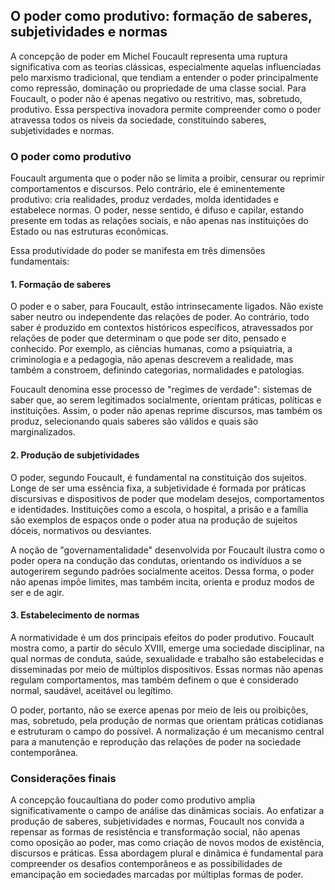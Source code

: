 
## O poder como produtivo: formação de saberes, subjetividades e normas

A concepção de poder em Michel Foucault representa uma ruptura significativa com as teorias clássicas, especialmente aquelas influenciadas pelo marxismo tradicional, que tendiam a entender o poder principalmente como repressão, dominação ou propriedade de uma classe social. Para Foucault, o poder não é apenas negativo ou restritivo, mas, sobretudo, produtivo. Essa perspectiva inovadora permite compreender como o poder atravessa todos os níveis da sociedade, constituindo saberes, subjetividades e normas.

### O poder como produtivo

Foucault argumenta que o poder não se limita a proibir, censurar ou reprimir comportamentos e discursos. Pelo contrário, ele é eminentemente produtivo: cria realidades, produz verdades, molda identidades e estabelece normas. O poder, nesse sentido, é difuso e capilar, estando presente em todas as relações sociais, e não apenas nas instituições do Estado ou nas estruturas econômicas.

Essa produtividade do poder se manifesta em três dimensões fundamentais:

#### 1. Formação de saberes

O poder e o saber, para Foucault, estão intrinsecamente ligados. Não existe saber neutro ou independente das relações de poder. Ao contrário, todo saber é produzido em contextos históricos específicos, atravessados por relações de poder que determinam o que pode ser dito, pensado e conhecido. Por exemplo, as ciências humanas, como a psiquiatria, a criminologia e a pedagogia, não apenas descrevem a realidade, mas também a constroem, definindo categorias, normalidades e patologias.

Foucault denomina esse processo de "regimes de verdade": sistemas de saber que, ao serem legitimados socialmente, orientam práticas, políticas e instituições. Assim, o poder não apenas reprime discursos, mas também os produz, selecionando quais saberes são válidos e quais são marginalizados.

#### 2. Produção de subjetividades

O poder, segundo Foucault, é fundamental na constituição dos sujeitos. Longe de ser uma essência fixa, a subjetividade é formada por práticas discursivas e dispositivos de poder que modelam desejos, comportamentos e identidades. Instituições como a escola, o hospital, a prisão e a família são exemplos de espaços onde o poder atua na produção de sujeitos dóceis, normativos ou desviantes.

A noção de "governamentalidade" desenvolvida por Foucault ilustra como o poder opera na condução das condutas, orientando os indivíduos a se autogerirem segundo padrões socialmente aceitos. Dessa forma, o poder não apenas impõe limites, mas também incita, orienta e produz modos de ser e de agir.

#### 3. Estabelecimento de normas

A normatividade é um dos principais efeitos do poder produtivo. Foucault mostra como, a partir do século XVIII, emerge uma sociedade disciplinar, na qual normas de conduta, saúde, sexualidade e trabalho são estabelecidas e disseminadas por meio de múltiplos dispositivos. Essas normas não apenas regulam comportamentos, mas também definem o que é considerado normal, saudável, aceitável ou legítimo.

O poder, portanto, não se exerce apenas por meio de leis ou proibições, mas, sobretudo, pela produção de normas que orientam práticas cotidianas e estruturam o campo do possível. A normalização é um mecanismo central para a manutenção e reprodução das relações de poder na sociedade contemporânea.

### Considerações finais

A concepção foucaultiana do poder como produtivo amplia significativamente o campo de análise das dinâmicas sociais. Ao enfatizar a produção de saberes, subjetividades e normas, Foucault nos convida a repensar as formas de resistência e transformação social, não apenas como oposição ao poder, mas como criação de novos modos de existência, discursos e práticas. Essa abordagem plural e dinâmica é fundamental para compreender os desafios contemporâneos e as possibilidades de emancipação em sociedades marcadas por múltiplas formas de poder.
```
